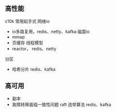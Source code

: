 ## 高性能
c10k
常用起手式
网络io
- io多路复用，redis、netty、kafka
磁盘io
- mmap
- 页缓存
线程模型
- reactor， redis、netty

分区
- 哈希分片 redis、kafka

## 高可用
- 副本 
- 故障转移面临一致性问题 raft 选举算法
redis、kafka
